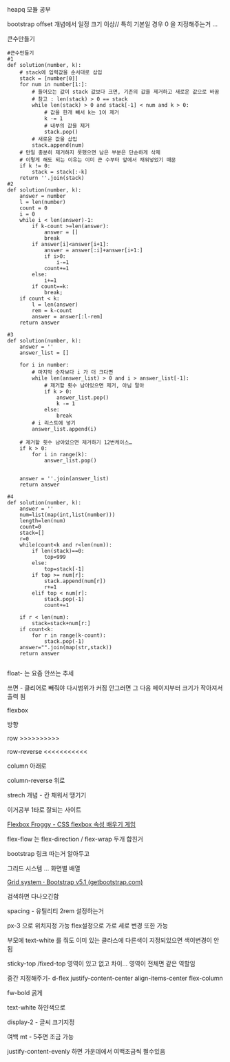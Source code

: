 heapq 모듈 공부 

bootstrap offset 개념에서 일정 크기 이상// 특히 기본일 경우 0 을 지정해주는거 ... 



큰수만들기 

```
#큰수만들기 
#1 
def solution(number, k):
    # stack에 입력값을 순서대로 삽입 
    stack = [number[0]]
    for num in number[1:]:
        # 들어오는 값이 stack 값보다 크면, 기존의 값을 제거하고 새로운 값으로 바꿈 
        # 참고 : len(stack) > 0 == stack
        while len(stack) > 0 and stack[-1] < num and k > 0:
            # 값을 한개 빼서 k는 1이 제거 
            k -= 1
            # 내부의 값을 제거 
            stack.pop()
        # 새로운 값을 삽입 
        stack.append(num)
    # 만일 충분히 제거하지 못했으면 남은 부분은 단순하게 삭제
    # 이렇게 해도 되는 이유는 이미 큰 수부터 앞에서 채워넣었기 때문 
    if k != 0:
        stack = stack[:-k]
    return ''.join(stack)
#2
def solution(number, k):
    answer = number
    l = len(number)
    count = 0
    i = 0
    while i < len(answer)-1:
        if k-count >=len(answer):
            answer = []
            break
        if answer[i]<answer[i+1]:
            answer = answer[:i]+answer[i+1:]
            if i>0:
                i-=1
            count+=1
        else:
            i+=1
        if count==k:
            break;
    if count < k:
        l = len(answer)
        rem = k-count
        answer = answer[:l-rem]
    return answer

#3 
def solution(number, k):
    answer = ''
    answer_list = []
    
    for i in number:
        # 마지막 숫자보다 i 가 더 크다면
        while len(answer_list) > 0 and i > answer_list[-1]:
            # 제거할 횟수 남아있으면 제거, 아님 말아
            if k > 0:
                answer_list.pop()
                k -= 1
            else:
                break
        # i 리스트에 넣기
        answer_list.append(i)
        
    # 제거할 횟수 남아있으면 제거하기 12번케이스…
    if k > 0:
        for i in range(k):
            answer_list.pop()    

    
    answer = ''.join(answer_list)
    return answer

#4
def solution(number, k):
    answer = ''
    num=list(map(int,list(number)))
    length=len(num)
    count=0
    stack=[]
    r=0
    while(count<k and r<len(num)):
        if len(stack)==0:
            top=999
        else:
            top=stack[-1]            
        if top >= num[r]:
            stack.append(num[r])
            r+=1
        elif top < num[r]:
            stack.pop(-1)
            count+=1
        
    if r < len(num):
        stack=stack+num[r:]
    if count<k:
        for r in range(k-count):
            stack.pop(-1)
    answer="".join(map(str,stack))
    return answer
    
```

float- 는 요즘 안쓰는 추세 

쓰면 - 클리어로 빼줘야 다시범위가 커짐 안그러면 그 다음 페이지부터 크기가 작아져서 출력 됨 

flexbox 

방향 

row >>>>>>>>>> 

row-reverse <<<<<<<<<<<

column 아래로 

column-reverse 위로

strech 개념 - 칸 채워서 땡기기 

이거공부 1타로 잘되는 사이트 

[Flexbox Froggy - CSS flexbox 속성 배우기 게임](https://flexboxfroggy.com/#ko)

flex-flow 는 flex-direction / flex-wrap 두개 합친거 

bootstrap 링크 따는거 알아두고 

그리드 시스템 ... 화면별 배열 

[Grid system · Bootstrap v5.1 (getbootstrap.com)](https://getbootstrap.com/docs/5.1/layout/grid/)

검색하면 다나오긴함 

spacing - 유틸리티 2rem 설정하는거 

px-3 으로 위치지정 가능 flex설정으로 가로 세로 변경 또한 가능 

부모에 text-white 를 줘도 이미 있는 클라스에 다른색이 지정되있으면 색이변경이 안됨 

sticky-top /fixed-top 영역이 있고 없고 차이... 영역이 전체면 같은 역할임 

중간 지정해주기- d-flex justify-content-center align-items-center flex-column

fw-bold  굵게 

text-white 하얀색으로 

display-2 - 글씨 크기지정 

여백 mt - 5주면 조금 가능 

justify-content-evenly 하면 가운데에서 여백조금씩 띌수있음 

